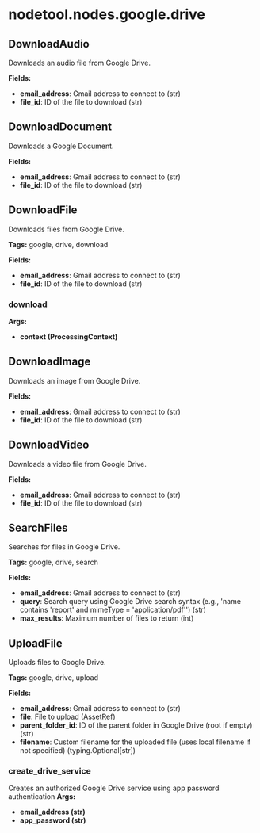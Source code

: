 # nodetool.nodes.google.drive

## DownloadAudio

Downloads an audio file from Google Drive.

**Fields:**
- **email_address**: Gmail address to connect to (str)
- **file_id**: ID of the file to download (str)


## DownloadDocument

Downloads a Google Document.

**Fields:**
- **email_address**: Gmail address to connect to (str)
- **file_id**: ID of the file to download (str)


## DownloadFile

Downloads files from Google Drive.

**Tags:** google, drive, download

**Fields:**
- **email_address**: Gmail address to connect to (str)
- **file_id**: ID of the file to download (str)

### download

**Args:**
- **context (ProcessingContext)**


## DownloadImage

Downloads an image from Google Drive.

**Fields:**
- **email_address**: Gmail address to connect to (str)
- **file_id**: ID of the file to download (str)


## DownloadVideo

Downloads a video file from Google Drive.

**Fields:**
- **email_address**: Gmail address to connect to (str)
- **file_id**: ID of the file to download (str)


## SearchFiles

Searches for files in Google Drive.

**Tags:** google, drive, search

**Fields:**
- **email_address**: Gmail address to connect to (str)
- **query**: Search query using Google Drive search syntax (e.g., 'name contains 'report' and mimeType = 'application/pdf'') (str)
- **max_results**: Maximum number of files to return (int)


## UploadFile

Uploads files to Google Drive.

**Tags:** google, drive, upload

**Fields:**
- **email_address**: Gmail address to connect to (str)
- **file**: File to upload (AssetRef)
- **parent_folder_id**: ID of the parent folder in Google Drive (root if empty) (str)
- **filename**: Custom filename for the uploaded file (uses local filename if not specified) (typing.Optional[str])


### create_drive_service

Creates an authorized Google Drive service using app password authentication
**Args:**
- **email_address (str)**
- **app_password (str)**

